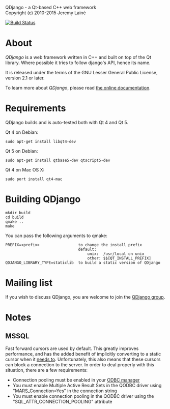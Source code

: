 QDjango - a Qt-based C++ web framework  
Copyright (c) 2010-2015 Jeremy Lainé

[![Build Status](https://travis-ci.org/jlaine/qdjango.png)](https://travis-ci.org/jlaine/qdjango)

About
=====

_QDjango_ is a web framework written in C++ and built on top of the Qt library.
Where possible it tries to follow django's API, hence its name.

It is released under the terms of the GNU Lesser General Public License, version 2.1 or later.

To learn more about _QDjango_, please read [the online documentation](http://doc.qdjango.org/).

Requirements
============

QDjango builds and is auto-tested both with Qt 4 and Qt 5.

Qt 4 on Debian:

    sudo apt-get install libqt4-dev

Qt 5 on Debian:

    sudo apt-get install qtbase5-dev qtscript5-dev

Qt 4 on Mac OS X:

    sudo port install qt4-mac

Building QDjango
================

    mkdir build
    cd build
    qmake ..
    make

You can pass the following arguments to qmake:

    PREFIX=<prefix>                 to change the install prefix
                                    default:
                                        unix:  /usr/local on unix
                                        other: $$[QT_INSTALL_PREFIX]
    QDJANGO_LIBRARY_TYPE=staticlib  to build a static version of QDjango

Mailing list
============

If you wish to discuss QDjango, you are welcome to join the [QDjango group](http://groups.google.com/group/qdjango).

Notes
======

MSSQL
-----

Fast forward cursors are used by default. This greatly improves performance, and has the added benefit of implicitly converting to a static cursor when it [needs to]( http://technet.microsoft.com/en-us/library/aa172573(v=sql.80).aspx). Unfortunately, this also means that these cursors can block a connection to the server. In order to deal properly with this situation, there are a few requirements:

- Connection pooling must be enabled in your [ODBC manager](http://www.unixodbc.org/doc/conn_pool.html)
- You must enable Multiple Active Result Sets in the QODBC driver using "MARS_Connection=Yes" in the connection string
- You must enable connection pooling in the QODBC driver using the "SQL_ATTR_CONNECTION_POOLING" attribute